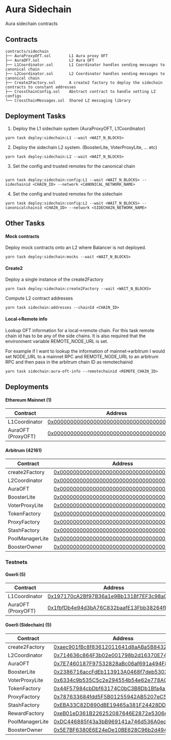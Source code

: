 # Aura Sidechain

Aura sidechain contracts

## Contracts

```
contracts/sidechain
├── AuraProxyOFT.sol        L1 Aura proxy OFT
├── AuraOFT.sol             L2 Aura OFT
├── L1Coordinator.sol       L1 Coordinator handles sending messages to canonical chain
├── L2Coordinator.sol       L2 Coordinator handles sending messages to canonical chain
├── Create2Factory.sol      A create2 factory to deploy the sidechain contracts to constant addresses
├── CrossChainConfig.sol    Abstract contract to handle setting LZ configs
└── CrossChainMessages.sol  Shared LZ messaging library
```

## Deployment Tasks

1. Deploy the L1 sidechain system (AuraProxyOFT, L1Coordinator)

```
yarn task deploy:sidechain:L1 --wait <WAIT_N_BLOCKS>
```

2. Deploy the sidechain L2 system. (BoosterLite, VoterProxyLite, ... etc)

```
yarn task deploy:sidechain:L2 --wait <WAIT_N_BLOCKS>
```

3. Set the config and trusted remotes for the canonical chain

```

yarn task deploy:sidechain:config:L1 --wait <WAIT_N_BLOCKS> --sidechainid <CHAIN_ID> --network <CANONICAL_NETWORK_NAME>

```

4. Set the config and trusted remotes for the sidechain

```
yarn task deploy:sidechain:config:L2 --wait <WAIT_N_BLOCKS> --canonicalchainid <CHAIN_ID> --network <SIDECHAIN_NETWORK_NAME>
```

## Other Tasks

#### Mock contracts

Deploy mock contracts onto an L2 where Balancer is not deployed.

```
yarn task deploy:sidechain:mocks --wait <WAIT_N_BLOCKS>
```

#### Create2

Deploy a single instance of the create2Factory

```
yarn task deploy:sidechain:create2Factory --wait <WAIT_N_BLOCKS>
```

Compute L2 contract addresses

```
yarn task sidechain:addresses --chainId <CHAIN_ID>
```

#### Local->Remote info

Lookup OFT information for a local->remote chain. For this task remote chain id has to be any of the side chains.
It is also required that the environment variable REMOTE_NODE_URL is set.

For example if I want to lookup the information of mainnet->arbitrum I would set NODE_URL to a mainnet RPC and
REMOTE_NODE_URL to an arbitrum RPC and then pass in the arbitrum chain ID as remotechainid

```
yarn task sidechain:aura-oft-info --remotechainid <REMOTE_CHAIN_ID>
```

## Deployments

#### Ethereum Mainnet (1)

| Contract           | Address                                                                                                               |
| ------------------ | --------------------------------------------------------------------------------------------------------------------- |
| L1Coordinator      | [0x0000000000000000000000000000000000000000](https://etherscan.io/address/)                                           |
| AuraOFT (ProxyOFT) | [0x0000000000000000000000000000000000000000](https://etherscan.io/address/0x2da25f5B2ba3aa776Bdda0bfAA33900F8195c8F3) |

#### Arbitrum (42161)

| Contract        | Address                                                                    |
| --------------- | -------------------------------------------------------------------------- |
| create2Factory  | [0x0000000000000000000000000000000000000000](https://arbiscan.io/address/) |
| L2Coordinator   | [0x0000000000000000000000000000000000000000](https://arbiscan.io/address/) |
| AuraOFT         | [0x0000000000000000000000000000000000000000](https://arbiscan.io/address/) |
| BoosterLite     | [0x0000000000000000000000000000000000000000](https://arbiscan.io/address/) |
| VoterProxyLite  | [0x0000000000000000000000000000000000000000](https://arbiscan.io/address/) |
| TokenFactory    | [0x0000000000000000000000000000000000000000](https://arbiscan.io/address/) |
| ProxyFactory    | [0x0000000000000000000000000000000000000000](https://arbiscan.io/address/) |
| StashFactory    | [0x0000000000000000000000000000000000000000](https://arbiscan.io/address/) |
| PoolManagerLite | [0x0000000000000000000000000000000000000000](https://arbiscan.io/address/) |
| BoosterOwner    | [0x0000000000000000000000000000000000000000](https://arbiscan.io/address/) |

### Testnets

#### Goerli (5)

| Contract           | Address                                                                                                                      |
| ------------------ | ---------------------------------------------------------------------------------------------------------------------------- |
| L1Coordinator      | [0x197170cA2Bf97B36a1e9Bb131Bf7EF3c98a06d1b](https://goerli.etherscan.io/address/0x197170cA2Bf97B36a1e9Bb131Bf7EF3c98a06d1b) |
| AuraOFT (ProxyOFT) | [0x1fbfDb4e94d3bA76C832baafE13Fbb38264fBAfF](https://goerli.etherscan.io/address/0x1fbfDb4e94d3bA76C832baafE13Fbb38264fBAfF) |

#### Goerli (Sidechain) (5)

| Contract        | Address                                                                                                                      |
| --------------- | ---------------------------------------------------------------------------------------------------------------------------- |
| create2Factory  | [0xaec901fBc8f83612011641d8aABa5B8432Dc228c](https://goerli.etherscan.io/address/0xaec901fBc8f83612011641d8aABa5B8432Dc228c) |
| L2Coordinator   | [0x714636c864F3b02e001798b2d16370E74E4379e4](https://goerli.etherscan.io/address/0x714636c864F3b02e001798b2d16370E74E4379e4) |
| AuraOFT         | [0x7E7460187F97532828aBc06af691a494F82Cf7f2](https://goerli.etherscan.io/address/0x7E7460187F97532828aBc06af691a494F82Cf7f2) |
| BoosterLite     | [0x2386716accFdEb113913A0468f7deb5303679A60](https://goerli.etherscan.io/address/0x2386716accFdEb113913A0468f7deb5303679A60) |
| VoterProxyLite  | [0x6334c9b535C5c2e294554b54e62e778A040f8b43](https://goerli.etherscan.io/address/0x6334c9b535C5c2e294554b54e62e778A040f8b43) |
| TokenFactory    | [0x44F57984cbDbf63174C0bC3B8Db1Bfa4a1e20609](https://goerli.etherscan.io/address/0x44F57984cbDbf63174C0bC3B8Db1Bfa4a1e20609) |
| ProxyFactory    | [0x787633684fdd5F5B01255942AB5207eC5700375e](https://goerli.etherscan.io/address/0x787633684fdd5F5B01255942AB5207eC5700375e) |
| StashFactory    | [0xEBA33C82D890dBE19465a381F24428DDD1A62b59](https://goerli.etherscan.io/address/0xEBA33C82D890dBE19465a381F24428DDD1A62b59) |
| RewardFactory   | [0xeB01eD361B226252087646E2872e5306e82b314A](https://goerli.etherscan.io/address/0xeB01eD361B226252087646E2872e5306e82b314A) |
| PoolManagerLite | [0xDC446885f43a3bB969141a746d536A0edf34b8De](https://goerli.etherscan.io/address/0xDC446885f43a3bB969141a746d536A0edf34b8De) |
| BoosterOwner    | [0x5E7BF6380E6E24eDe10BE628C96b2d4943464149](https://goerli.etherscan.io/address/0x5E7BF6380E6E24eDe10BE628C96b2d4943464149) |
